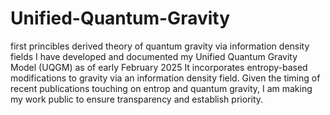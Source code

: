 # Unified-Quantum-Gravity
first princibles derived theory of quantum gravity via information density fields
I have developed and documented my Unified Quantum Gravity Model (UQGM) as of early February 2025 It incorporates entropy-based modifications to gravity via an information density field. Given the timing of recent publications touching on entrop and quantum gravity, I am making my work public to ensure transparency and establish priority.
